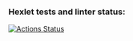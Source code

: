 ### Hexlet tests and linter status:
[![Actions Status](https://github.com/izhiltsov/frontend-project-lvl1/workflows/hexlet-check/badge.svg)](https://github.com/izhiltsov/frontend-project-lvl1/actions)